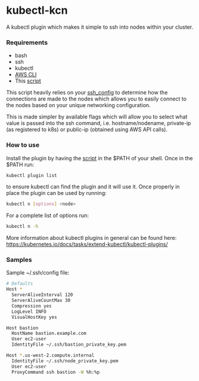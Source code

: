 # kubectl-kcn
A kubectl plugin which makes it simple to ssh into nodes within your cluster.

### Requirements
* bash
* ssh
* kubectl
* [AWS CLI](https://docs.aws.amazon.com/cli/latest/userguide/installing.html)
* This [script](./kubectl-n)

This script heavily relies on your [ssh_config](https://linux.die.net/man/5/ssh_config) to determine how the connections are made to the nodes which allows you to easily connect to the nodes based on your unique networking configuration.

This is made simpler by available flags which will allow you to select what value is passed into the ssh command, i.e. hostname/nodename, private-ip (as registered to k8s) or public-ip (obtained using AWS API calls).

### How to use
Install the plugin by having the [script](./kubectl-n) in the $PATH of your shell. Once in the $PATH run:
```bash
kubectl plugin list
```
to ensure kubectl can find the plugin and it will use it. Once properly in place the plugin can be used by running:
```bash
kubectl n [options] <node>
```
For a complete list of options run:
```bash
kubectl n -h
```

More information about kubectl plugins in general can be found here: https://kubernetes.io/docs/tasks/extend-kubectl/kubectl-plugins/

### Samples
Sample ~/.ssh/config file:
```bash
# Defaults
Host *
  ServerAliveInterval 120
  ServerAliveCountMax 30
  Compression yes
  LogLevel INFO
  VisualHostKey yes

Host bastion
  HostName bastion.example.com
  User ec2-user
  IdentityFile ~/.ssh/bastion_private_key.pem

Host *.us-west-2.compute.internal
  IdentityFile ~/.ssh/node_private_key.pem
  User ec2-user
  ProxyCommand ssh bastion -W %h:%p
```
